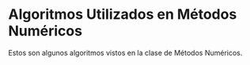 # Algoritmos Utilizados en Métodos Numéricos
Estos son algunos algoritmos vistos en la clase de Métodos Numéricos.
